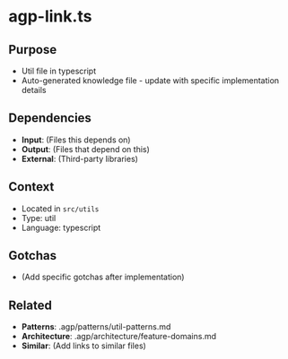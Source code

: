 # agp-link.ts

## Purpose
- Util file in typescript
- Auto-generated knowledge file - update with specific implementation details

## Dependencies
- **Input**: (Files this depends on)
- **Output**: (Files that depend on this)
- **External**: (Third-party libraries)

## Context
- Located in `src/utils`
- Type: util
- Language: typescript

## Gotchas
- (Add specific gotchas after implementation)

## Related
- **Patterns**: .agp/patterns/util-patterns.md
- **Architecture**: .agp/architecture/feature-domains.md
- **Similar**: (Add links to similar files)
